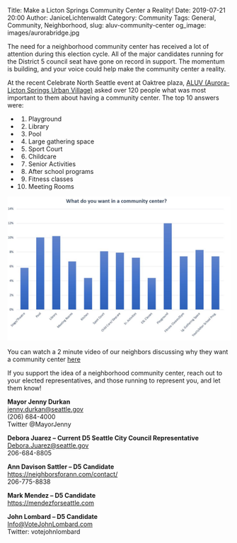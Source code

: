 Title: Make a Licton Springs Community Center a Reality!
Date: 2019-07-21 20:00
Author: JaniceLichtenwaldt
Category: Community
Tags: General, Community, Neighborhood, 
slug: aluv-community-center
og_image: images/aurorabridge.jpg

The need for a neighborhood community center has received a lot of attention during this election cycle. All of the major candidates running for the District 5 council seat have gone on record in support. The momentum is building, and your voice could help make the community center a reality. 

At the recent Celebrate North Seattle event at Oaktree plaza, [ALUV (Aurora-Licton Springs Urban Village)](https://www.facebook.com/AuroraLicton/) asked over 120 people what was most important to them about having a community center. The top 10 answers were:
* 1. Playground
* 2.	Library
* 3.	Pool
* 4.	Large gathering space
* 5.	Sport Court
* 6.	Childcare
* 7.	Senior Activities
* 8.	After school programs
* 9.	Fitness classes
* 10.	Meeting Rooms

[![Community Center Survey Results ](/images/aluvcommunitycenter.JPG)](/images/aluvcommunitycenter.JPG)

You can watch a 2 minute video of our neighbors discussing why they want a community center [here](https://drive.google.com/open?id=1u8A5iDArDup0x5vDgL1daxqWqwnDHaGT)

If you support the idea of a neighborhood community center, reach out to your elected representatives, and those running to represent you, and let them know! 

<b> Mayor Jenny Durkan <br> </b>
jenny.durkan@seattle.gov <br> 
(206) 684-4000 <br> 
Twitter @MayorJenny <br> 

<b> Debora Juarez – Current D5 Seattle City Council Representative <br> </b>
Debora.Juarez@seattle.gov <br> 
206-684-8805 <br> 

<b> Ann Davison Sattler – D5 Candidate <br> </b>
https://neighborsforann.com/contact/ <br> 
206-775-8838 <br> 

<b> Mark Mendez – D5 Candidate <br> </b>
https://mendezforseattle.com <br> 

<b> John Lombard – D5 Candidate <br> </b>
Info@VoteJohnLombard.com <br> 
Twitter: votejohnlombard <br> 



